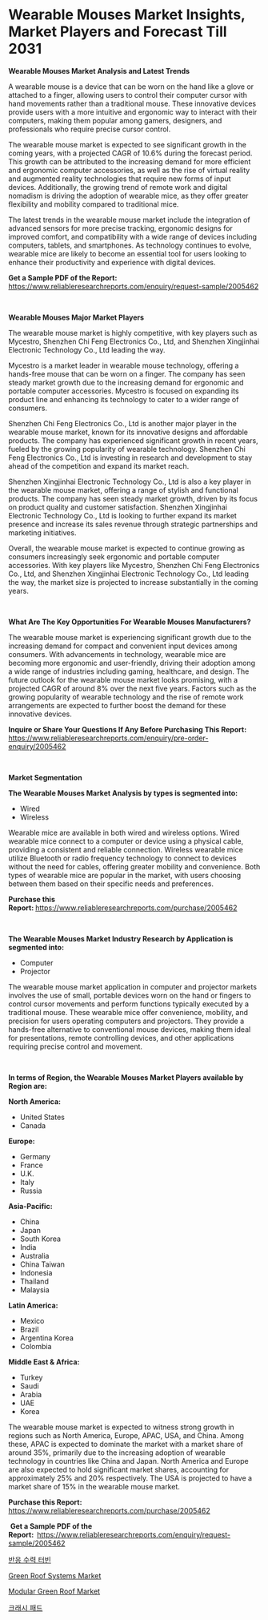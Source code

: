 <p><h1>Wearable Mouses Market Insights, Market Players and Forecast Till 2031</h1></p><p><strong>Wearable Mouses Market Analysis and Latest Trends</strong></p>
<p><p>A wearable mouse is a device that can be worn on the hand like a glove or attached to a finger, allowing users to control their computer cursor with hand movements rather than a traditional mouse. These innovative devices provide users with a more intuitive and ergonomic way to interact with their computers, making them popular among gamers, designers, and professionals who require precise cursor control.</p><p>The wearable mouse market is expected to see significant growth in the coming years, with a projected CAGR of 10.6% during the forecast period. This growth can be attributed to the increasing demand for more efficient and ergonomic computer accessories, as well as the rise of virtual reality and augmented reality technologies that require new forms of input devices. Additionally, the growing trend of remote work and digital nomadism is driving the adoption of wearable mice, as they offer greater flexibility and mobility compared to traditional mice.</p><p>The latest trends in the wearable mouse market include the integration of advanced sensors for more precise tracking, ergonomic designs for improved comfort, and compatibility with a wide range of devices including computers, tablets, and smartphones. As technology continues to evolve, wearable mice are likely to become an essential tool for users looking to enhance their productivity and experience with digital devices.</p></p>
<p><strong>Get a Sample PDF of the Report:&nbsp;</strong> <a href="https://www.reliableresearchreports.com/enquiry/request-sample/2005462">https://www.reliableresearchreports.com/enquiry/request-sample/2005462</a></p>
<p>&nbsp;</p>
<p><strong>Wearable Mouses Major Market Players</strong></p>
<p><p>The wearable mouse market is highly competitive, with key players such as Mycestro, Shenzhen Chi Feng Electronics Co., Ltd, and Shenzhen Xingjinhai Electronic Technology Co., Ltd leading the way. </p><p>Mycestro is a market leader in wearable mouse technology, offering a hands-free mouse that can be worn on a finger. The company has seen steady market growth due to the increasing demand for ergonomic and portable computer accessories. Mycestro is focused on expanding its product line and enhancing its technology to cater to a wider range of consumers.</p><p>Shenzhen Chi Feng Electronics Co., Ltd is another major player in the wearable mouse market, known for its innovative designs and affordable products. The company has experienced significant growth in recent years, fueled by the growing popularity of wearable technology. Shenzhen Chi Feng Electronics Co., Ltd is investing in research and development to stay ahead of the competition and expand its market reach.</p><p>Shenzhen Xingjinhai Electronic Technology Co., Ltd is also a key player in the wearable mouse market, offering a range of stylish and functional products. The company has seen steady market growth, driven by its focus on product quality and customer satisfaction. Shenzhen Xingjinhai Electronic Technology Co., Ltd is looking to further expand its market presence and increase its sales revenue through strategic partnerships and marketing initiatives.</p><p>Overall, the wearable mouse market is expected to continue growing as consumers increasingly seek ergonomic and portable computer accessories. With key players like Mycestro, Shenzhen Chi Feng Electronics Co., Ltd, and Shenzhen Xingjinhai Electronic Technology Co., Ltd leading the way, the market size is projected to increase substantially in the coming years.</p></p>
<p>&nbsp;</p>
<p><strong>What Are The Key Opportunities For Wearable Mouses Manufacturers?</strong></p>
<p><p>The wearable mouse market is experiencing significant growth due to the increasing demand for compact and convenient input devices among consumers. With advancements in technology, wearable mice are becoming more ergonomic and user-friendly, driving their adoption among a wide range of industries including gaming, healthcare, and design. The future outlook for the wearable mouse market looks promising, with a projected CAGR of around 8% over the next five years. Factors such as the growing popularity of wearable technology and the rise of remote work arrangements are expected to further boost the demand for these innovative devices.</p></p>
<p><strong>Inquire or Share Your Questions If Any Before Purchasing This Report:</strong> <a href="https://www.reliableresearchreports.com/enquiry/pre-order-enquiry/2005462">https://www.reliableresearchreports.com/enquiry/pre-order-enquiry/2005462</a></p>
<p>&nbsp;</p>
<p><strong>Market Segmentation</strong></p>
<p><strong>The Wearable Mouses Market Analysis by types is segmented into:</strong></p>
<p><ul><li>Wired</li><li>Wireless</li></ul></p>
<p><p>Wearable mice are available in both wired and wireless options. Wired wearable mice connect to a computer or device using a physical cable, providing a consistent and reliable connection. Wireless wearable mice utilize Bluetooth or radio frequency technology to connect to devices without the need for cables, offering greater mobility and convenience. Both types of wearable mice are popular in the market, with users choosing between them based on their specific needs and preferences.</p></p>
<p><strong>Purchase this Report:&nbsp;</strong><a href="https://www.reliableresearchreports.com/purchase/2005462">https://www.reliableresearchreports.com/purchase/2005462</a></p>
<p>&nbsp;</p>
<p><strong>The Wearable Mouses Market Industry Research by Application is segmented into:</strong></p>
<p><ul><li>Computer</li><li>Projector</li></ul></p>
<p><p>The wearable mouse market application in computer and projector markets involves the use of small, portable devices worn on the hand or fingers to control cursor movements and perform functions typically executed by a traditional mouse. These wearable mice offer convenience, mobility, and precision for users operating computers and projectors. They provide a hands-free alternative to conventional mouse devices, making them ideal for presentations, remote controlling devices, and other applications requiring precise control and movement.</p></p>
<p>&nbsp;</p>
<p><strong>In terms of Region, the Wearable Mouses Market Players available by Region are:</strong></p>
<p>
    <p> <strong> North America: </strong>
        <ul>
            <li>United States</li>
            <li>Canada</li>
        </ul>
        </p> 
    <p> <strong> Europe: </strong>
        <ul>
            <li>Germany</li>
            <li>France</li>
            <li>U.K.</li>
            <li>Italy</li>
            <li>Russia</li>
        </ul>
        </p> 
    <p> <strong> Asia-Pacific: </strong>
        <ul>
            <li>China</li>
            <li>Japan</li>
            <li>South Korea</li>
            <li>India</li>
            <li>Australia</li>
            <li>China Taiwan</li>
            <li>Indonesia</li>
            <li>Thailand</li>
            <li>Malaysia</li>
        </ul>
        </p> 
    <p> <strong> Latin America: </strong>
        <ul>
            <li>Mexico</li>
            <li>Brazil</li>
            <li>Argentina Korea</li>
            <li>Colombia</li>
        </ul>
        </p> 
    <p> <strong> Middle East & Africa: </strong>
        <ul>
            <li>Turkey</li>
            <li>Saudi</li>
            <li>Arabia</li>
            <li>UAE</li>
            <li>Korea</li>
        </ul>
    </p>
    </p>
<p><p>The wearable mouse market is expected to witness strong growth in regions such as North America, Europe, APAC, USA, and China. Among these, APAC is expected to dominate the market with a market share of around 35%, primarily due to the increasing adoption of wearable technology in countries like China and Japan. North America and Europe are also expected to hold significant market shares, accounting for approximately 25% and 20% respectively. The USA is projected to have a market share of 15% in the wearable mouse market.</p></p>
<p><strong>Purchase this Report: </strong><a href="https://www.reliableresearchreports.com/purchase/2005462">https://www.reliableresearchreports.com/purchase/2005462</a></p>
<p>&nbsp;<strong>Get a Sample PDF of the Report:&nbsp;&nbsp;</strong><a href="https://www.reliableresearchreports.com/enquiry/request-sample/2005462">https://www.reliableresearchreports.com/enquiry/request-sample/2005462</a></p>
<p><strong></strong></p>
<p><p><a href="https://github.com/hxzi07639916/Market-Research-Report-List-1/blob/main/18668987823.md">반응 수력 터빈</a></p><p><a href="https://issuu.com/reportprime-2/docs/green-roof-systems-market-size-2030.pptx">Green Roof Systems Market</a></p><p><a href="https://issuu.com/reportprime-2/docs/modular-green-roof-market-size-2030.pptx">Modular Green Roof Market</a></p><p><a href="https://github.com/Hubertstyenger6685/Market-Research-Report-List-1/blob/main/24334957824.md">크래시 패드</a></p></p>